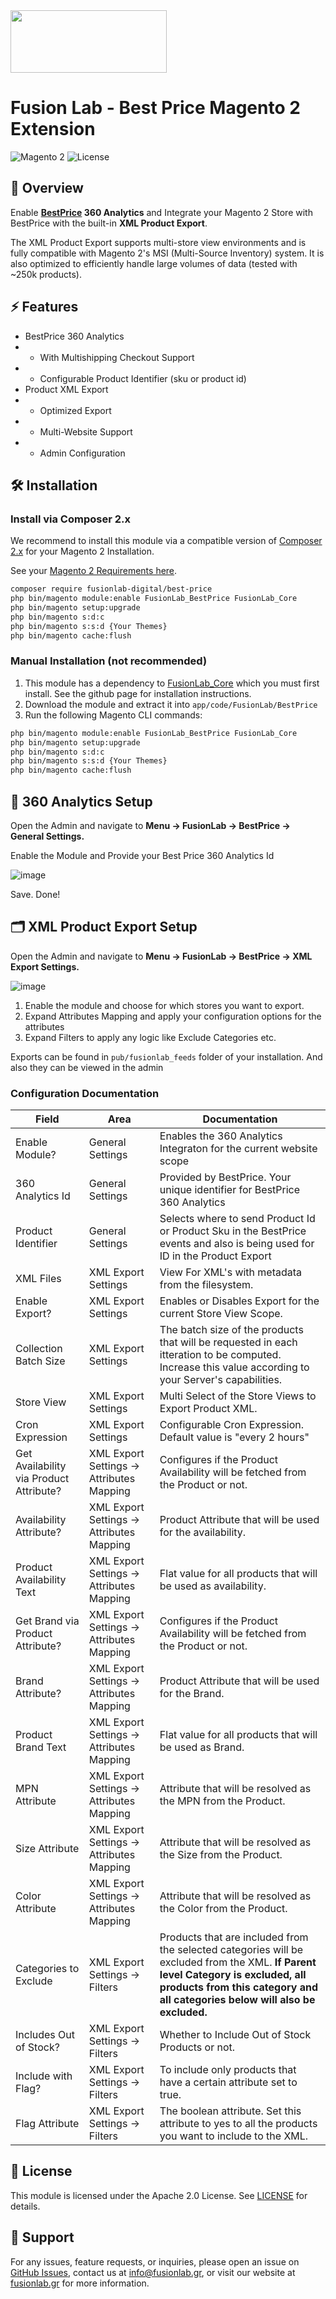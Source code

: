 <img align="center" width="250" height="100" src="https://fusionlab.gr/fusion-lab-logo-neg-cropped.svg"/>

# Fusion Lab - Best Price Magento 2 Extension

![Magento 2](https://img.shields.io/badge/Magento-2.4.x-orange.svg) ![License](https://img.shields.io/badge/license-Apache2.0-blue.svg)

## 📌 Overview

Enable <b>[BestPrice](https://bestprice.gr) 360 Analytics</b> and Integrate your Magento 2 Store with BestPrice with the built-in <b>XML Product Export</b>.

The XML Product Export supports multi-store view environments and is fully compatible with Magento 2's MSI (Multi-Source Inventory) system. It is also optimized to efficiently handle large volumes of data (tested with ~250k products).


## ⚡ Features

- BestPrice 360 Analytics
- - With Multishipping Checkout Support
- - Configurable Product Identifier (sku or product id)
- Product XML Export
- - Optimized Export
- - Multi-Website Support
- - Admin Configuration

## 🛠️ Installation

### Install via Composer 2.x
We recommend to install this module via a compatible version of [Composer 2.x](https://getcomposer.org/download/) for your Magento 2 Installation.

See your [Magento 2 Requirements here](https://experienceleague.adobe.com/en/docs/commerce-operations/installation-guide/system-requirements). 
```bash
composer require fusionlab-digital/best-price
php bin/magento module:enable FusionLab_BestPrice FusionLab_Core
php bin/magento setup:upgrade
php bin/magento s:d:c
php bin/magento s:s:d {Your Themes}
php bin/magento cache:flush
```

### Manual Installation (not recommended)
1. This module has a dependency to [FusionLab_Core](https://github.com/Fusion-Lab-Digital/m2.core) which you must first install. See the github page for installation instructions. 
2. Download the module and extract it into `app/code/FusionLab/BestPrice`
2. Run the following Magento CLI commands:
```bash
php bin/magento module:enable FusionLab_BestPrice FusionLab_Core
php bin/magento setup:upgrade
php bin/magento s:d:c
php bin/magento s:s:d {Your Themes}
php bin/magento cache:flush
```

## 🚀 360 Analytics Setup

Open the Admin and navigate to <b>Menu -> FusionLab -> BestPrice -> General Settings.</b> 

Enable the Module and Provide your Best Price 360 Analytics Id

![image](https://github.com/user-attachments/assets/507d5c91-0f42-4116-965f-f7e7fa90cf52)

Save. Done!

## 🗂️ XML Product Export Setup

Open the Admin and navigate to <b>Menu -> FusionLab -> BestPrice -> XML Export Settings.</b>


![image](https://github.com/user-attachments/assets/3ab3ce25-50cb-4158-8df7-028f03b16524)


1. Enable the module and choose for which stores you want to export.
2. Expand Attributes Mapping and apply your configuration options for the attributes
3. Expand Filters to apply any logic like Exclude Categories etc.

Exports can be found in ```pub/fusionlab_feeds``` folder of your installation.
And also they can be viewed in the admin

### Configuration Documentation

| Field                                   | Area                                      | Documentation |
|-----------------------------------------|-------------------------------------------|-|
| Enable Module?                          | General Settings                          | Enables the 360 Analytics Integraton for the current website scope
| 360 Analytics Id                        | General Settings                          | Provided by BestPrice. Your unique identifier for BestPrice 360 Analytics
| Product Identifier                      | General Settings                          | Selects where to send Product Id or Product Sku in the BestPrice events and also is being used for ID in the Product Export
| XML Files                               | XML Export Settings                       | View For XML's with metadata from the filesystem.
| Enable Export?                          | XML Export Settings                       | Enables or Disables Export for the current Store View Scope.
| Collection Batch Size                   | XML Export Settings                       | The batch size of the products that will be requested in each itteration to be computed. Increase this value according to your Server's capabilities.
| Store View                              | XML Export Settings                       | Multi Select of the Store Views to Export Product XML.
| Cron Expression                         | XML Export Settings                       | Configurable Cron Expression. Default value is "every 2 hours"
| Get Availability via Product Attribute? | XML Export Settings -> Attributes Mapping | Configures if the Product Availability will be fetched from the Product or not.
| Availability Attribute?                 | XML Export Settings -> Attributes Mapping | Product Attribute that will be used for the availability.
| Product Availability Text               | XML Export Settings -> Attributes Mapping | Flat value for all products that will be used as availability.
| Get Brand via Product Attribute?	       | XML Export Settings -> Attributes Mapping | Configures if the Product Availability will be fetched from the Product or not.
| Brand Attribute?	                       | XML Export Settings -> Attributes Mapping | Product Attribute that will be used for the Brand.
| Product Brand Text                      | XML Export Settings -> Attributes Mapping | Flat value for all products that will be used as Brand.
| MPN Attribute	                          | XML Export Settings -> Attributes Mapping | Attribute that will be resolved as the MPN from the Product.
| Size Attribute	                         | XML Export Settings -> Attributes Mapping | Attribute that will be resolved as the Size from the Product.
| Color Attribute	                        | XML Export Settings -> Attributes Mapping | Attribute that will be resolved as the Color from the Product.
| Categories to Exclude	                  | XML Export Settings -> Filters            | Products that are included from the selected categories will be excluded from the XML. <b>If Parent level Category is excluded, all products from this category and all categories below will also be excluded.</b>
| Includes Out of Stock?	                 | XML Export Settings -> Filters            | Whether to Include Out of Stock Products or not.
| Include with Flag?	                     | XML Export Settings -> Filters            | To include only products that have a certain attribute set to true.
| Flag Attribute	                         | XML Export Settings -> Filters            | The boolean attribute. Set this attribute to yes to all the products you want to include to the XML. 




## 📄 License

This module is licensed under the Apache 2.0 License. See [LICENSE](LICENSE) for details.


## 📩 Support

For any issues, feature requests, or inquiries, please open an issue on [GitHub Issues](https://github.com/Fusion-Lab-Digital/m2.core/issues), contact us at info@fusionlab.gr, or visit our website at [fusionlab.gr](https://fusionlab.gr) for more information.


